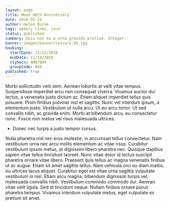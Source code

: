 ```yaml
---
layout: page
title: Wood 40th Anniversary
date: 2016-05-24
author: Helen Burke
tags: weekly links, java
status: published
summary: Duis non ex a urna gravida pretium. Integer.
banner: images/banner/leisure-05.jpg
booking:
  startDate: 11/12/2018
  endDate: 11/14/2018
  ctyhocn: AMATBHX
  groupCode: W4A
published: true
---
```

Morbi sollicitudin velit sem. Aenean lobortis at velit vitae tempus. Suspendisse imperdiet arcu non consequat viverra. Vivamus auctor dui lectus, a venenatis justo dictum ac. Etiam aliquet imperdiet tellus quis posuere. Proin finibus pulvinar nisl et sagittis. Nunc vel interdum ipsum, a elementum justo. Vestibulum ut nulla arcu. Ut eu arcu tortor. Ut sed convallis nibh, ac gravida enim. Morbi at bibendum arcu, eu consectetur nunc. Fusce non metus vel risus malesuada ultrices.

* Donec nec turpis a justo tempor cursus.

Nulla pharetra nisl nec eros molestie, in accumsan tellus consectetur. Nam vestibulum urna nec arcu mollis elementum ac vitae risus. Curabitur vestibulum ipsum metus, at dignissim libero pharetra nec. Quisque dapibus sapien vitae tellus tincidunt laoreet. Nunc vitae dolor id lectus suscipit pharetra ornare vitae libero. Praesent quis tellus ac magna venenatis finibus ut ac augue. Etiam sit amet sagittis tellus. Nam vehicula orci eu diam mattis, eu ultrices lacus aliquet.
Curabitur eget est vitae urna sagittis vulputate vestibulum in nisl. Etiam arcu magna, bibendum dignissim turpis vel, malesuada convallis nibh. Vestibulum commodo commodo dui. Aenean vitae velit ligula. Sed id tincidunt neque. Nullam finibus ornare purus pharetra tempus. Vivamus interdum vulputate metus, eget vulputate ex pretium sit amet.

